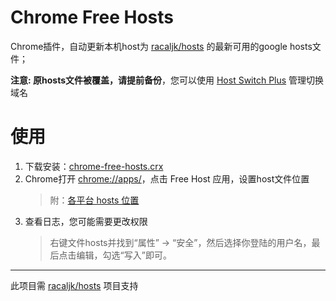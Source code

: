 # Chrome Free Hosts

Chrome插件，自动更新本机host为 [racaljk/hosts](https://github.com/racaljk/hosts) 的最新可用的google hosts文件；

**注意: 原hosts文件被覆盖，请提前备份**，您可以使用 [Host Switch Plus](https://chrome.google.com/webstore/detail/host-switch-plus/bopepoejgapmihklfepohbilpkcdoaeo) 管理切换域名

# 使用
1. 下载安装：[chrome-free-hosts.crx](https://raw.githubusercontent.com/wilon/chrome-free-hosts/master/chrome-free-hosts.crx)
2. Chrome打开 [chrome://apps/](chrome://apps/)，点击 Free Host 应用，设置host文件位置
    > 附：[各平台 hosts 位置](https://github.com/racaljk/hosts/wiki/各平台-hosts-文件位置)
3. 查看日志，您可能需要更改权限
    > 右键文件hosts并找到“属性” -> “安全”，然后选择你登陆的用户名，最后点击编辑，勾选“写入”即可。

------
此项目需 [racaljk/hosts](https://github.com/racaljk/hosts) 项目支持
